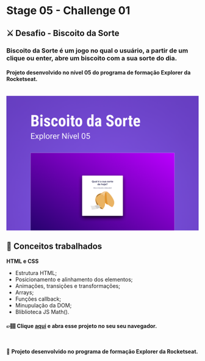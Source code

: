 # Stage 05 - Challenge 01

## ⚔️ **Desafio - Biscoito da Sorte**

### Biscoito da Sorte é um jogo no qual o usuário, a partir de um clique ou enter, abre um biscoito com a sua sorte do dia.

#### Projeto desenvolvido no nível 05 do programa de formação Explorer da Rocketseat.

</br>

<img align="center" src="./preview.png"/>

</br>

## 📝 **Conceitos trabalhados**

**HTML e CSS**

- Estrutura HTML;
- Posicionamento e alinhamento dos elementos;
- Animações, transições e transformações;
- Arrays;
- Funções callback;
- Minupulação da DOM;
- Bliblioteca JS Math().

#### 👉🏽 Clique **[aqui](https://eduardofariasdev.github.io/stage05-fortune-cookie/)** e abra esse projeto no seu seu navegador.

</br>

🚀 **Projeto desenvolvido no programa de formação Explorer da Rocketseat.**
